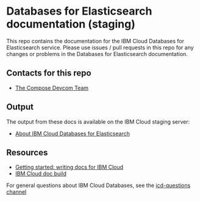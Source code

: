 # Databases for Elasticsearch documentation (staging)

This repo contains the documentation for the IBM Cloud Databases for Elasticsearch service. Please use issues / pull requests in this repo for any changes or problems in the Databases for Elasticsearch documentation.

## Contacts for this repo

- [The Compose Devcom Team](https://github.ibm.com/orgs/Bluemix-Docs/teams/compose-devcom)

## Output

The output from these docs is available on the IBM Cloud staging server: 

- [About IBM Cloud Databases for Elasticsearch](https://console.stage1.bluemix.net/docs/services/databases-for-elasticsearch/index.html#about-databases-for-elasticsearch)

## Resources

- [Getting started: writing docs for IBM Cloud](https://dev-console.stage1.bluemix.net/docs/developing/writing/index.html)
- [IBM Cloud doc build](https://dev-console.stage1.bluemix.net/docs/developing/build/index.html)

For general questions about IBM Cloud Databases, see the [icd-questions channel](https://ibm-cloudplatform.slack.com/messages/C534XRCF3/)